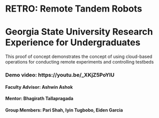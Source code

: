 # RETRO: Remote Tandem Robots
<h1>Georgia State University Research Experience for Undergraduates</h1>
This proof of concept demonstrates the concept of using cloud-based operations for conducting remote experiments and controlling testbeds <br/>

<h3>Demo video: https://youtu.be/_XKjZ5PoYlU </h3>

<h4>Faculty Advisor: Ashwin Ashok </h4>
<h4>Mentor: Bhagirath Tallapragada </h4>
<h4>Group Members: Pari Shah, Iyin Tugbobo, Eiden Garcia </h4>

